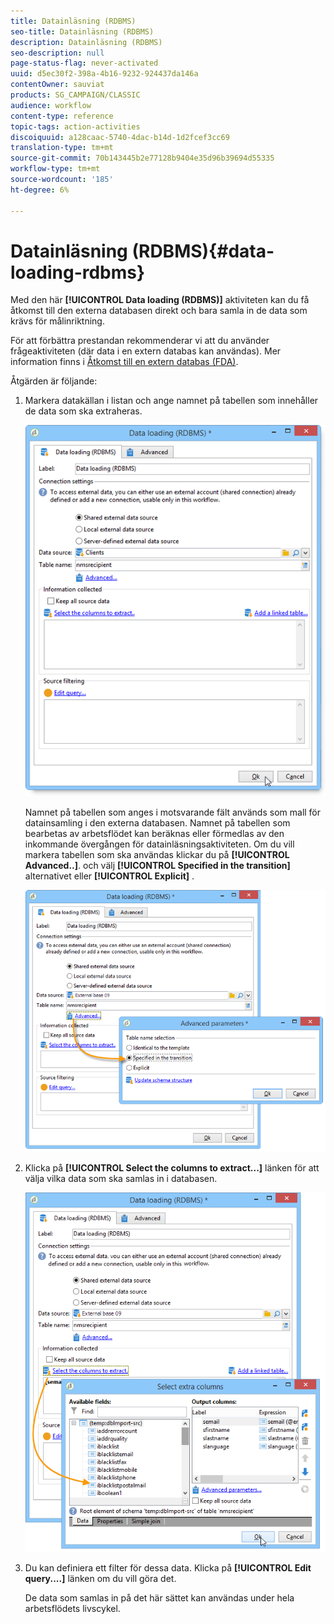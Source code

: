 ```yaml
---
title: Datainläsning (RDBMS)
seo-title: Datainläsning (RDBMS)
description: Datainläsning (RDBMS)
seo-description: null
page-status-flag: never-activated
uuid: d5ec30f2-398a-4b16-9232-924437da146a
contentOwner: sauviat
products: SG_CAMPAIGN/CLASSIC
audience: workflow
content-type: reference
topic-tags: action-activities
discoiquuid: a128caac-5740-4dac-b14d-1d2fcef3cc69
translation-type: tm+mt
source-git-commit: 70b143445b2e77128b9404e35d96b39694d55335
workflow-type: tm+mt
source-wordcount: '185'
ht-degree: 6%

---
```



# Datainläsning (RDBMS){#data-loading-rdbms}

Med den här **[!UICONTROL Data loading (RDBMS)]** aktiviteten kan du få åtkomst till den externa databasen direkt och bara samla in de data som krävs för målinriktning.

För att förbättra prestandan rekommenderar vi att du använder frågeaktiviteten (där data i en extern databas kan användas). Mer information finns i [Åtkomst till en extern databas (FDA)](../../workflow/using/accessing-an-external-database--fda-.md).

Åtgärden är följande:

1. Markera datakällan i listan och ange namnet på tabellen som innehåller de data som ska extraheras.

   ![](assets/s_advuser_wf_sgbd_sample_1.png)

   Namnet på tabellen som anges i motsvarande fält används som mall för datainsamling i den externa databasen. Namnet på tabellen som bearbetas av arbetsflödet kan beräknas eller förmedlas av den inkommande övergången för datainläsningsaktiviteten. Om du vill markera tabellen som ska användas klickar du på **[!UICONTROL Advanced..]**. och välj **[!UICONTROL Specified in the transition]** alternativet eller **[!UICONTROL Explicit]** .

   ![](assets/s_advuser_wf_sgbd_sample_5.png)

1. Klicka på **[!UICONTROL Select the columns to extract...]** länken för att välja vilka data som ska samlas in i databasen.

   ![](assets/s_advuser_wf_sgbd_sample_2.png)

1. Du kan definiera ett filter för dessa data. Klicka på **[!UICONTROL Edit query....]** länken om du vill göra det.

   De data som samlas in på det här sättet kan användas under hela arbetsflödets livscykel.

